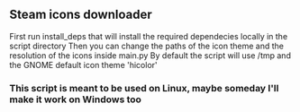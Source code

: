 ## Steam icons downloader

First run install_deps that will install the required dependecies locally in the script directory
Then you can change the paths of the icon theme and the resolution of the icons inside main.py
By default the script will use /tmp and the GNOME default icon theme 'hicolor'

### This script is meant to be used on Linux, maybe someday I'll make it work on Windows too
